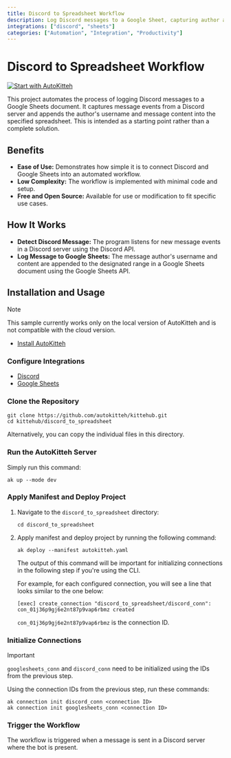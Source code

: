 ```yaml
---
title: Discord to Spreadsheet Workflow
description: Log Discord messages to a Google Sheet, capturing author and content automatically.
integrations: ["discord", "sheets"]
categories: ["Automation", "Integration", "Productivity"]
---
```


# Discord to Spreadsheet Workflow

[![Start with AutoKitteh](https://autokitteh.com/assets/autokitteh-badge.svg)](https://app.autokitteh.cloud/template?name=discord_to_spreadsheet)

This project automates the process of logging Discord messages to a Google Sheets document. It captures message events from a Discord server and appends the author's username and message content into the specified spreadsheet. This is intended as a starting point rather than a complete solution.

## Benefits

- **Ease of Use:** Demonstrates how simple it is to connect Discord and Google Sheets into an automated workflow.
- **Low Complexity:** The workflow is implemented with minimal code and setup.
- **Free and Open Source:** Available for use or modification to fit specific use cases.

## How It Works

- **Detect Discord Message:** The program listens for new message events in a Discord server using the Discord API.
- **Log Message to Google Sheets:** The message author's username and content are appended to the designated range in a Google Sheets document using the Google Sheets API.

## Installation and Usage

> [!NOTE]
> This sample currently works only on the local version of AutoKitteh and is not compatible with the cloud version.

- [Install AutoKitteh](https://docs.autokitteh.com/get_started/install)

### Configure Integrations

- [Discord](https://docs.autokitteh.com/integrations/discord/connection)
- [Google Sheets](https://docs.autokitteh.com/integrations/google/config)

### Clone the Repository

```shell
git clone https://github.com/autokitteh/kittehub.git
cd kittehub/discord_to_spreadsheet
```

Alternatively, you can copy the individual files in this directory.

### Run the AutoKitteh Server

Simply run this command:

```shell
ak up --mode dev
```

### Apply Manifest and Deploy Project

1. Navigate to the `discord_to_spreadsheet` directory:

   ```shell
   cd discord_to_spreadsheet
   ```

2. Apply manifest and deploy project by running the following command:

   ```shell
   ak deploy --manifest autokitteh.yaml
   ```

   The output of this command will be important for initializing connections in the following step if you're using the CLI.

   For example, for each configured connection, you will see a line that looks similar to the one below:

   ```shell
   [exec] create_connection "discord_to_spreadsheet/discord_conn": con_01j36p9gj6e2nt87p9vap6rbmz created
   ```

   `con_01j36p9gj6e2nt87p9vap6rbmz` is the connection ID.

### Initialize Connections

> [!IMPORTANT]
> `googlesheets_conn` and `discord_conn` need to be initialized using the IDs from the previous step.

Using the connection IDs from the previous step, run these commands:

```shell
ak connection init discord_conn <connection ID>
ak connection init googlesheets_conn <connection ID>
```

### Trigger the Workflow

The workflow is triggered when a message is sent in a Discord server where the bot is present.
